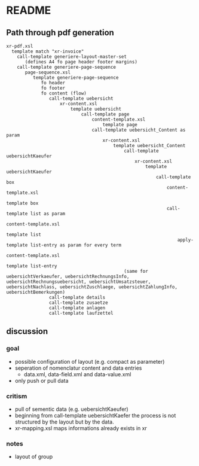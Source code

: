 # README

## Path through pdf generation

```
xr-pdf.xsl
  template match "xr-invoice"
    call-template generiere-layout-master-set
       (defines A4 fo page header footer margins)    
    call-template generiere-page-sequence
       page-sequence.xsl
          template generiere-page-sequence
             fo header
             fo footer
             fo content (flow)
                call-template uebersicht
                    xr-content.xsl
                        template uebersicht
                            call-template page
                                content-template.xsl
                                    template page            
                                call-template uebersicht_Content as param
                                    xr-content.xsl
                                        template uebersicht_Content
                                            call-template uebersichtKaeufer
                                                xr-content.xsl
                                                    template uebersichtKaeufer
                                                        call-template box
                                                            content-template.xsl
                                                                template box
                                                            call-template list as param
                                                                content-template.xsl
                                                                    template list
                                                                apply-template list-entry as param for every term
                                                                    content-template.xsl
                                                                    template list-entry
                                            (same for uebersichtVerkaeufer, uebersichtRechnungsInfo, uebersichtRechnungsuebersicht, uebersichtUmsatzsteuer, uebersichtNachlass, uebersichtZuschlaege, uebersichtZahlungInfo, uebersichtBemerkungen)       
                call-template details
                call-template zusaetze
                call-template anlagen
                call-template laufzettel
```

## discussion

### goal

* possible configuration of layout (e.g. compact as parameter)
* seperation of nomenclatur content and data entries
  * data.xml, data-field.xml and data-value.xml
* only push or pull data

### critism

* pull of sementic data (e.g. uebersichtKaeufer)
* beginning from call-template uebersichtKaefer the process is not structured by the layout but by the data.
* xr-mapping.xsl maps informations already exists in xr

### notes

* layout of group

